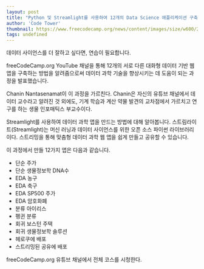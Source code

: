 ```yaml
---
layout: post
title: "Python 및 Streamlight를 사용하여 12개의 Data Science 애플리케이션 구축"
author: 'Code Tower'
thumbnail: https://www.freecodecamp.org/news/content/images/size/w600/2021/01/Streamlit_freeCodeCamp.png
tags: undefined
---
```



데이터 사이언스를 더 잘하고 싶다면, 연습이 필요합니다.

freeCodeCamp.org YouTube 채널을 통해 12개의 서로 다른 대화형 데이터 기반 웹 앱을 구축하는 방법을 알려줌으로써 데이터 과학 기술을 향상시키는 데 도움이 되는 과정을 발표했습니다.

Chanin Nantasenamat이 이 과정을 가르친다. Chanin은 자신의 유튜브 채널에서 데이터 교수라고 알려진 것 외에도, 기계 학습과 계산 약물 발견의 교차점에서 가르치고 연구를 하는 생물 인포매틱스 부교수이다.

Streamlight를 사용하여 데이터 과학 앱을 만드는 방법에 대해 알아봅니다. 스트림라이트(Streamlight)는 머신 러닝과 데이터 사이언스를 위한 오픈 소스 파이썬 라이브러리이다. 스트리밍을 통해 맞춤형 데이터 과학 웹 앱을 쉽게 만들고 공유할 수 있습니다.

이 과정에서 만들 12가지 앱은 다음과 같습니다.

- 단순 주가
- 단순 생물정보학 DNA수
- EDA 농구
- EDA 축구
- EDA SP500 주가
- EDA 암호화폐
- 분류 아이리스
- 펭귄 분류
- 회귀 보스턴 주택
- 회귀 생물정보학 솔루션
- 헤로쿠에 배포
- 스트리밍된 공유에 배포

freeCodeCamp.org 유튜브 채널에서 전체 코스를 시청한다.